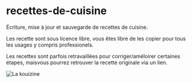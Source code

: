 # recettes-de-cuisine

Écriture, mise à jour et sauvegarde de recettes de cuisine.

Les recette sont sous licence libre, vous êtes libre de les copier pour tous les usages y compris professionels.

Les recettes sont parfois retravaillées pour corriger/améloirer certaines étapes, maisvous pourrez retrouver la recette originale via un lien.

![La kouizine](https://pbs.twimg.com/media/EfVd5T5WAAEIBtz.jpg)
